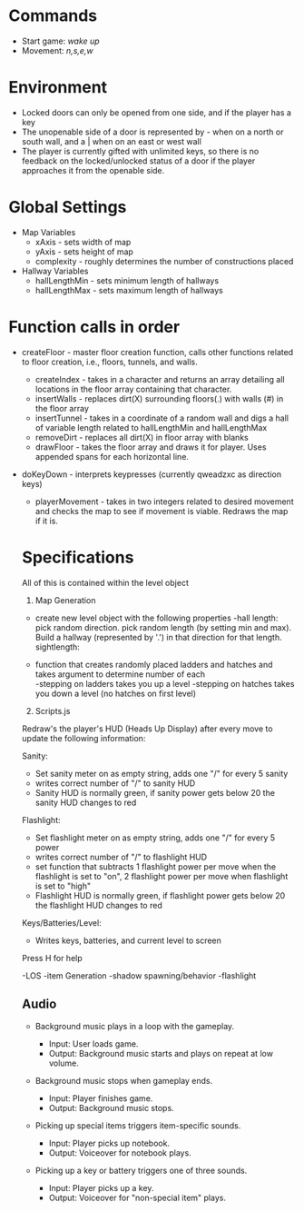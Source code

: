 # Commands

* Start game: _wake up_
* Movement: _n,s,e,w_

# Environment

* Locked doors can only be opened from one side, and if the player has a key
* The unopenable side of a door is represented by - when on a north or south wall, and a | when on an east or west wall
* The player is currently gifted with unlimited keys, so there is no feedback on the locked/unlocked status of a door if the player approaches it from the openable side.

# Global Settings

* Map Variables
  * xAxis - sets width of map
  * yAxis - sets height of map
  * complexity - roughly determines the number of constructions placed
* Hallway Variables
  * hallLengthMin - sets minimum length of hallways
  * hallLengthMax - sets maximum length of hallways

# Function calls in order

* createFloor - master floor creation function, calls other functions related to floor creation, i.e., floors, tunnels, and walls.
  * createIndex - takes in a character and returns an array detailing all locations in the floor array containing that character.
  * insertWalls - replaces dirt(X) surrounding floors(.) with walls (#) in the floor array
  * insertTunnel - takes in a coordinate of a random wall and digs a hall of variable length related to hallLengthMin and hallLengthMax
  * removeDirt - replaces all dirt(X) in floor array with blanks
  * drawFloor - takes the floor array and draws it for player. Uses appended spans for each horizontal line.
* doKeyDown - interprets keypresses (currently qweadzxc as direction keys)
  * playerMovement - takes in two integers related to desired movement and checks the map to see if movement is viable. Redraws the map if it is.

  # Specifications

  All of this is contained within the level object

  1. Map Generation
  * create new level object with the following properties
    -hall length: pick random direction. pick random length (by setting min and max). Build a hallway (represented by '.') in that direction for that length.
    sightlength:

  * function that creates randomly placed ladders and hatches and takes argument to determine number of each  
    -stepping on ladders takes you up a level
    -stepping on hatches takes you down a level (no hatches on first level)

  2. Scripts.js

  Redraw's the player's HUD (Heads Up Display) after every move to update the following information:

   Sanity:
   - Set sanity meter on as empty string, adds one "/" for every 5 sanity
    - writes correct number of "/" to sanity HUD
  - Sanity HUD is normally green, if sanity power gets below 20 the sanity HUD changes to red

   Flashlight:
   - Set flashlight meter on as empty string, adds one "/" for every 5 power
    - writes correct number of "/" to flashlight HUD
    - set function that subtracts 1 flashlight power per move when the flashlight is set to "on", 2 flashlight power per move when flashlight is set to "high"
  - Flashlight HUD is normally green, if flashlight power gets below 20 the flashlight HUD changes to red


   Keys/Batteries/Level:
   - Writes keys, batteries, and current level to screen

   Press H for help

  -LOS
  -item Generation
  -shadow spawning/behavior
  -flashlight

  ## Audio

  * Background music plays in a loop with the gameplay.
    * Input: User loads game.
    * Output: Background music starts and plays on repeat at low volume.

  * Background music stops when gameplay ends.
    * Input: Player finishes game.
    * Output: Background music stops.

  * Picking up special items triggers item-specific sounds.
    * Input: Player picks up notebook.
    * Output: Voiceover for notebook plays.

  * Picking up a key or battery triggers one of three sounds.
    * Input: Player picks up a key.
    * Output: Voiceover for "non-special item" plays.
